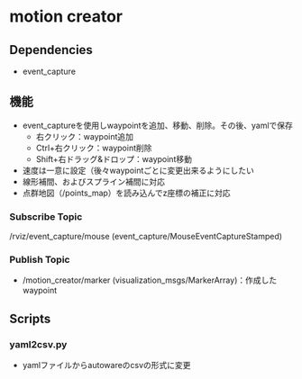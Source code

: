 # motion creator

## Dependencies
- event_capture

## 機能
- event_captureを使用しwaypointを追加、移動、削除。その後、yamlで保存
  - 右クリック：waypoint追加
  - Ctrl+右クリック：waypoint削除
  - Shift+右ドラッグ&ドロップ：waypoint移動
- 速度は一意に設定（後々waypointごとに変更出来るようにしたい
- 線形補間、およびスプライン補間に対応
- 点群地図（/points_map）を読み込んでz座標の補正に対応

### Subscribe Topic
/rviz/event_capture/mouse (event_capture/MouseEventCaptureStamped)

### Publish Topic
- /motion_creator/marker (visualization_msgs/MarkerArray)：作成したwaypoint

## Scripts

### yaml2csv.py
- yamlファイルからautowareのcsvの形式に変更
